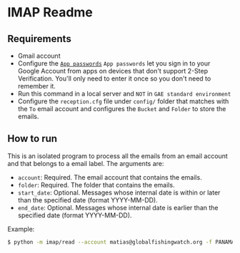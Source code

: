 # IMAP Readme

## Requirements

 - Gmail account
 - Configure the [`App passwords`](https://support.google.com/accounts/answer/185833)
    `App passwords` let you sign in to your Google Account from apps on devices that don't support 2-Step Verification. You'll only need to enter it once so you don't need to remember it.
 - Run this command in a local server and `NOT` in `GAE standard environment`
 - Configure the `reception.cfg` file under `config/` folder that matches with the `To` email account and configures the `Bucket` and `Folder` to store the emails.

## How to run

This is an isolated program to process all the emails from an email account and that belongs to a email label.
The arguments are:
 - `account`: Required. The email account that contains the emails.
 - `folder`: Required. The folder that contains the emails.
 - `start_date`: Optional. Messages whose internal date is within or later than the specified date (format YYYY-MM-DD).
 - `end_date`: Optional. Messages whose internal date is earlier than the specified date (format YYYY-MM-DD).

Example:
```bash
$ python -m imap/read --account matias@globalfishingwatch.org -f PANAMA -s 2019-04-16 -e 2019-04-17
```
